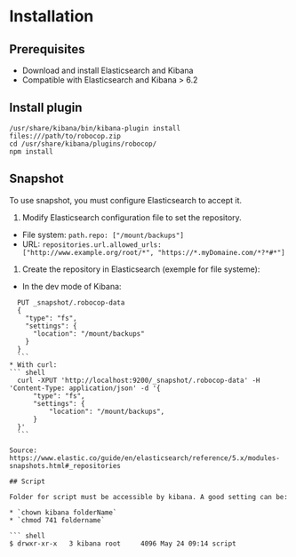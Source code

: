 # Installation

## Prerequisites

  - Download and install Elasticsearch and Kibana
  - Compatible with Elasticsearch and Kibana > 6.2

## Install plugin

``` shell
/usr/share/kibana/bin/kibana-plugin install files:///path/to/robocop.zip
cd /usr/share/kibana/plugins/robocop/
npm install
```

## Snapshot

To use snapshot, you must configure Elasticsearch to accept it.

1. Modify Elasticsearch configuration file to set the repository.
  * File system: `path.repo: ["/mount/backups"]`
  * URL: `repositories.url.allowed_urls: ["http://www.example.org/root/*", "https://*.myDomaine.com/*?*#*"]`
1. Create the repository in Elasticsearch (exemple for file systeme):
  * In the dev mode of Kibana:
  ```
	PUT _snapshot/.robocop-data
	{
	  "type": "fs",    
	  "settings": {
	    "location": "/mount/backups"
	  }
	}
    ```
  * With curl:
  ``` shell
	curl -XPUT 'http://localhost:9200/_snapshot/.robocop-data' -H 'Content-Type: application/json' -d '{
	    "type": "fs",
	    "settings": {
	        "location": "/mount/backups",
	    }
	}'
    ```

  Source:  https://www.elastic.co/guide/en/elasticsearch/reference/5.x/modules-snapshots.html#_repositories

## Script

Folder for script must be accessible by kibana. A good setting can be:

* `chown kibana folderName`
* `chmod 741 foldername`

``` shell
$ drwxr-xr-x   3 kibana root     4096 May 24 09:14 script
```
